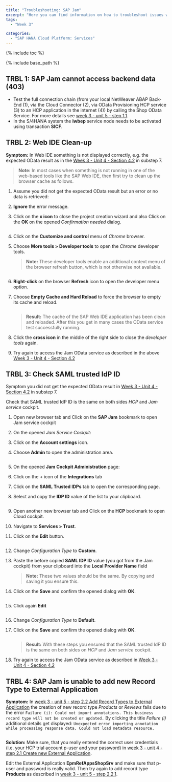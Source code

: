 ```yaml
---
title: "Troubleshooting: SAP Jam"
excerpt: "Here you can find information on how to troubleshoot issues with the SAP Jam service running on SAP HANA Cloud Platform."
tags:
  - "Week 3"

categories:
  - "SAP HANA Cloud Platform: Services"
---
```


<a name="top"/>

{% include toc %}

{% include base_path %}

## TRBL 1: SAP Jam cannot access backend data (403)

-   Test the full connection chain (from your local NetWeaver ABAP Back-End (1), via the Cloud Connector (2), via OData Provisioning HCP service (3) to an HCP application in the internet (4)) by calling the Shop OData Service. For more details see [week 3 - unit 5 - step 1.1]({{base_path}}/week-1/unit-5/#test-connection-chain-via-shop-odata-service).
-   In the S/4HANA system the **iwbep** service node needs to be activated using transaction **SICF**.


## TRBL 2: Web IDE Clean-up

**Symptom:** In Web IDE something is not displayed correctly, e.g. the expected OData result as in the [Week 3 - Unit 4 - Section 4.2]({{base_path}}/week-3/unit-4/#create-web-ide-test-project-with-jam-odata-connectivity) in substep 7.

> **Note:** In most cases when something is not running in one of the web-based tools like the SAP Web IDE, then first try to clean up the browser cache as follows.

1.  Assume you did not get the expected OData result but an error or no data is retrieved:
2.  **Ignore** the error message.
3.  Click on the **x icon** to close the project creation wizard and also Click on the **OK** on the opened _Confirmation needed_ dialog.

    <img src="{{base_path}}/troubleshooting/images/trbl-jam/trbl2/pic01--web-ide-clean.png" alt="" with="640px" />

4.  Click on the **Customize and control** menu of _Chrome_ browser.
5.  Choose **More tools > Developer tools** to open the _Chrome_ developer tools.

    > **Note:** These developer tools enable an additional context menu of the browser refresh button, which is not otherwise not available.

    <img src="{{base_path}}/troubleshooting/images/trbl-jam/trbl2/pic02--web-ide-clean.png" alt="" with="640px" />

6.  **Right-click** on the browser **Refresh** icon to open the developer menu option.
7.  Choose **Empty Cache and Hard Reload** to force the browser to empty its cache and reload.

    <img src="{{base_path}}/troubleshooting/images/trbl-jam/trbl2/pic03--web-ide-clean.png" alt="" with="640px" />

    > **Result:** The cache of the SAP Web IDE application has been clean and reloaded. After this you get in many cases the OData service test successfully running.

8.  Click the **cross icon** in the middle of the right side to close the _developer tools_ again.
9.  Try again to access the Jam OData service as described in the above [Week 3 - Unit 4 - Section 4.2]({{base_path}}/week-3/unit-4/#create-web-ide-test-project-with-jam-odata-connectivity)


## TRBL 3: Check SAML trusted IdP ID

Symptom you did not get the expected OData result in [Week 3 - Unit 4 - Section 4.2]({{base_path}}/week-3/unit-4/#create-web-ide-test-project-with-jam-odata-connectivity) in substep 7.

Check that SAML trusted IdP ID is the same on both sides _HCP_ and _Jam service_ cockpit.

1.  Open new browser tab and Click on the **SAP Jam** bookmark to open Jam service cockpit
2.  On the opened _Jam Service Cockpit_:
3.  Click on the **Account settings** icon.
4.  Choose **Admin** to open the administration area.

    <img src="{{base_path}}/troubleshooting/images/trbl-jam/trbl3/pic01--idp-trust.png" alt="" with="640px" />

5.  On the opened **Jam Cockpit Administration** page:
6.  Click on the **+** icon of the **Integrations** tab
7.  Click on the **SAML Trusted IDPs** tab to open the corresponding page.
8.  Select and copy the **IDP ID** value of the list to your clipboard.

    <img src="{{base_path}}/troubleshooting/images/trbl-jam/trbl3/pic02--idp-trust.png" alt="" with="640px" />

9.  Open another new browser tab and Click on the **HCP** bookmark to open Cloud cockpit.
10. Navigate to **Services > Trust**.
11. Click on the **Edit** button.

    <img src="{{base_path}}/troubleshooting/images/trbl-jam/trbl3/pic03--idp-trust.png" alt="" with="640px" />

12. Change _Configuration Type_ to **Custom**.
13. Paste the before copied **SAML IDP ID** value (you got from the Jam cockpit) from your clipboard into the **Local Provider Name** field
    > **Note:** These two values should be the same. By copying and saving it you ensure this.
14. Click on the **Save** and confirm the opened dialog with **OK**.

    <img src="{{base_path}}/troubleshooting/images/trbl-jam/trbl3/pic04--idp-trust.png" alt="" with="640px" />

15. Click again **Edit**

    <img src="{{base_path}}/troubleshooting/images/trbl-jam/trbl3/pic05--idp-trust.png" alt="" with="640px" />

16. Change _Configuration Type_ to **Default**.
17. Click on the **Save** and confirm the opened dialog with **OK**.

    <img src="{{base_path}}/troubleshooting/images/trbl-jam/trbl3/pic06--idp-trust.png" alt="" with="640px" />

    > **Result:** With these steps you ensured that the SAML trusted IdP ID is the same on both sides on _HCP_ and _Jam service_ cockpit.

18. Try again to access the Jam OData service as described in [Week 3 - Unit 4 - Section 4.2]({{base_path}}/week-3/unit-4/#create-web-ide-test-project-with-jam-odata-connectivity)

## TRBL 4: SAP Jam is unable to add new Record Type to External Application

**Symptom:** In [week 3 - unit 5 - step 2.2 Add Record Types to External Application]({{base_path}}/week-3/unit-5/#add-record-types-to-external-application) the creation of new record type _Products_ or _Reviews_ fails due to the error `Failure (i): Could not import annotations. This business record type will not be created or updated.` By clicking the title _Failure (i)_ additional details get displayed: `Unexpected error importing annotation while processing response data. Could not load metadata resource.`

<img src="{{base_path}}/troubleshooting/images/trbl-jam/trbl4/pic01--sapjam-importextres-failure.png" alt="" with="640px" />

**Solution:** Make sure, that you really entered the correct user credentials (i.e. your HCP trial account p-user and your password) in [week 3 - unit 4 - step 2.1 Create new External Application]({{base_path}}/week-3/unit-5/#create-new-external-application).

Edit the External Application **EpmRefAppsShopSrv** and make sure that p-user and password is really valid.
Then try again to add record type **Products** as described in [week 3 - unit 5 - step 2.2.1]({{base_path}}/week-3/unit-5/#add-record-types-to-external-application).

